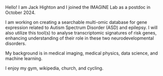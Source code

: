 Hello! I am Jack Highton and I joined the IMAGINE Lab as a postdoc in October 2024. 

I am working on creating a searchable multi-omic database for gene expression related to Autism Spectrum Disorder (ASD) and epilepsy. I will also utilize this tool(s) to analyse transcriptomic signatures of risk genes, enhancing understanding of their role in these two neurodevelopmental disorders.

My background is in medical imaging, medical physics, data science, and machine learning.

I enjoy my gym, wikipedia, church, and cycling.

